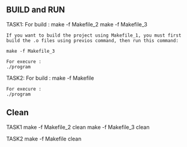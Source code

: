
## BUILD and RUN ##

TASK1:
	For build : 
	make -f Makefile_2
	make -f Makefile_3
	
	If you want to build the project using Makefile_1, you must first build the .o files using previos command, then run this command:
	
	make -f Makefile_3
	
	For execure :
	./program
	
TASK2: 
	For build :
	make -f Makefile
	
	For execure :
	./program
	
## Clean ##

TASK1
	make -f Makefile_2 clean
	make -f Makefile_3 clean

TASK2
	make -f Makefile clean
	
